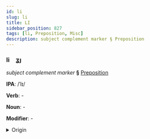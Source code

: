 ```yaml
---
id: li
slug: li
title: LI
sidebar_position: 827
tags: [li, Preposition, Misc]
description: subject complement marker § Preposition
---
```


### li&emsp;<span kind="abugida">ʓȷ</span>

*subject complement marker* **§** [Preposition](../../tags/Preposition)

**IPA**: /ˈlɪ/

**Verb**: -

**Noun**: -

**Modifier**: -

<details>
    <summary>Origin</summary>
    - -<br/>
    <em>Misc Language Family</em>
</details>